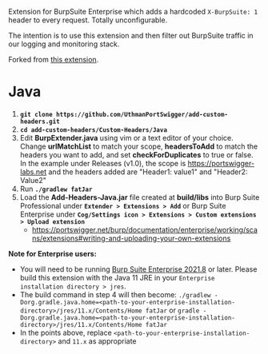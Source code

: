 Extension for BurpSuite Enterprise which adds a hardcoded `X-BurpSuite: 1` header to every request.  Totally unconfigurable.  

The intention is to use this extension and then filter out BurpSuite traffic in our logging and monitoring stack.  

Forked from [this extension](https://github.com/UthmanPortSwigger/add-custom-headers).  


# Java
 1. **`git clone https://github.com/UthmanPortSwigger/add-custom-headers.git`**
 2. **`cd add-custom-headers/Custom-Headers/Java`**
 3. Edit **BurpExtender.java** using vim or a text editor of your choice. Change **urlMatchList** to match your scope, **headersToAdd** to match the headers you want to add, and set **checkForDuplicates** to true or false. In the example under Releases (v1.0), the scope is https://portswigger-labs.net and the headers added are "Header1: value1" and "Header2: Value2"
 4. Run **`./gradlew fatJar`** 
 5. Load the **Add-Headers-Java.jar** file created at **build/libs** into Burp Suite Professional under **`Extender > Extensions > Add`** or Burp Suite Enterprise under **`Cog/Settings icon > Extensions > Custom extensions > Upload extension`**
    - https://portswigger.net/burp/documentation/enterprise/working/scans/extensions#writing-and-uploading-your-own-extensions

**Note for Enterprise users:**
  - You will need to be running [Burp Suite Enterprise 2021.8](https://portswigger.net/burp/releases/enterprise-edition-2021-8?requestededition=enterprise) or later. Please build this extension with the Java 11 JRE in your `Enterprise installation directory > jres`.<br />
  - The build command in step 4 will then become: `./gradlew -Dorg.gradle.java.home=<path-to-your-enterprise-installation-directory>/jres/11.x/Contents/Home fatJar` or `gradle -Dorg.gradle.java.home=<path-to-your-enterprise-installation-directory>/jres/11.x/Contents/Home fatJar` 
  - In the points above, replace `<path-to-your-enterprise-installation-directory>` and `11.x` as appropriate
 